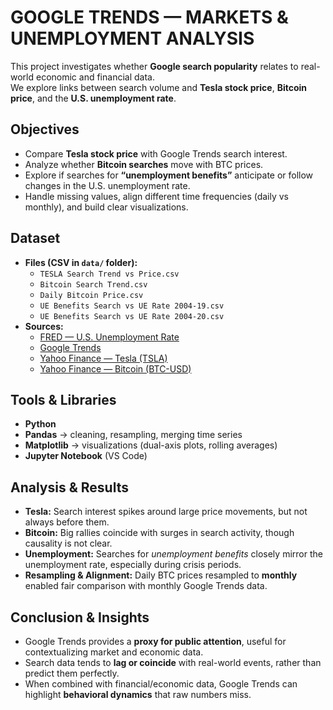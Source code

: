 # GOOGLE TRENDS — MARKETS & UNEMPLOYMENT ANALYSIS

This project investigates whether **Google search popularity** relates to real-world economic and financial data.  
We explore links between search volume and **Tesla stock price**, **Bitcoin price**, and the **U.S. unemployment rate**.

## Objectives
- Compare **Tesla stock price** with Google Trends search interest.  
- Analyze whether **Bitcoin searches** move with BTC prices.  
- Explore if searches for **“unemployment benefits”** anticipate or follow changes in the U.S. unemployment rate.  
- Handle missing values, align different time frequencies (daily vs monthly), and build clear visualizations.  

## Dataset
- **Files (CSV in `data/` folder):**
  - `TESLA Search Trend vs Price.csv`
  - `Bitcoin Search Trend.csv`
  - `Daily Bitcoin Price.csv`
  - `UE Benefits Search vs UE Rate 2004-19.csv`
  - `UE Benefits Search vs UE Rate 2004-20.csv`
- **Sources:**
  - [FRED — U.S. Unemployment Rate](https://fred.stlouisfed.org/series/UNRATE)  
  - [Google Trends](https://trends.google.com/trends/explore)  
  - [Yahoo Finance — Tesla (TSLA)](https://finance.yahoo.com/quote/TSLA/history?p=TSLA)  
  - [Yahoo Finance — Bitcoin (BTC-USD)](https://finance.yahoo.com/quote/BTC-USD/history?p=BTC-USD)  

## Tools & Libraries
- **Python**
- **Pandas** → cleaning, resampling, merging time series  
- **Matplotlib** → visualizations (dual-axis plots, rolling averages)  
- **Jupyter Notebook** (VS Code)

## Analysis & Results
- **Tesla:** Search interest spikes around large price movements, but not always before them.  
- **Bitcoin:** Big rallies coincide with surges in search activity, though causality is not clear.  
- **Unemployment:** Searches for *unemployment benefits* closely mirror the unemployment rate, especially during crisis periods.  
- **Resampling & Alignment:** Daily BTC prices resampled to **monthly** enabled fair comparison with monthly Google Trends data.  

## Conclusion & Insights
- Google Trends provides a **proxy for public attention**, useful for contextualizing market and economic data.  
- Search data tends to **lag or coincide** with real-world events, rather than predict them perfectly.  
- When combined with financial/economic data, Google Trends can highlight **behavioral dynamics** that raw numbers miss.  
